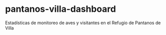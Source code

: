 # pantanos-villa-dashboard
Estadísticas de monitoreo de aves y visitantes en el Refugio de Pantanos de Villa
